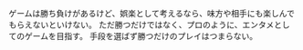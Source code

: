 ゲームは勝ち負けがあるけど、娯楽として考えるなら、味方や相手にも楽しんでもらえないといけない。
ただ勝つだけではなく、プロのように、エンタメとしてのゲームを目指す。
手段を選ばず勝つだけのプレイはつまらない。

